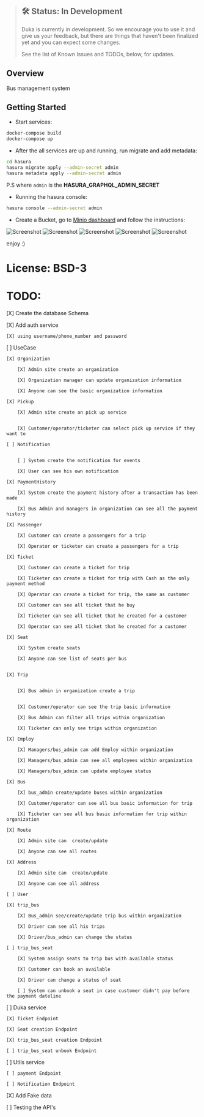 > ## 🛠 Status: In Development
> Duka is currently in development. So we encourage you to use it and give us your feedback, but there are things that haven't been finalized yet and you can expect some changes.
>
> See the list of Known Issues and TODOs, below, for updates.

## Overview

Bus management system


## Getting Started

* Start services:

```bash
docker-compose build
docker-compose up
```

* After the all services are up and running, run migrate and add metadata:

```bash
cd hasura
hasura migrate apply --admin-secret admin
hasura metadata apply --admin-secret admin
```

P.S where `admin` is the **HASURA_GRAPHQL_ADMIN_SECRET**


* Running the hasura console:

```bash
hasura console --admin-secret admin
```


* Create a Bucket, go to [Minio dashboard][Minio] and follow the instructions:

![Screenshot](https://i.ibb.co/6wYd0q0/Screenshot-from-2021-09-27-17-33-55.png)
![Screenshot](https://i.ibb.co/tJY73QQ/Screenshot-from-2021-09-27-17-34-07.png)
![Screenshot](https://i.ibb.co/pynyg9Y/Screenshot-from-2021-09-27-17-34-27.png)
![Screenshot](https://i.ibb.co/YDCYgnx/Screenshot-from-2021-09-27-17-37-23.png)
![Screenshot](https://i.ibb.co/ySzkhHg/Screenshot-from-2021-09-27-17-35-01.png)



enjoy :)

# License: BSD-3


[Duka]: https://github.com/Mohamed-Kaizen/duka



[Minio]: http://storageui.localhost/



# TODO:

[X] Create the database Schema

[X] Add auth service

    [X] using username/phone_number and password

[ ] UseCase

    [X] Organization

        [X] Admin site create an organization
        
        [X] Organization manager can update organization information

        [X] Anyone can see the basic organization information
        
    [X] Pickup

        [X] Admin site create an pick up service
        

        [X] Customer/operator/ticketer can select pick up service if they want to

    [ ] Notification


        [ ] System create the notification for events
        
        [X] User can see his own notification

    [X] PaymentHistory

        [X] System create the payment history after a transaction has been made

        [X] Bus Admin and managers in organization can see all the payment history

    [X] Passenger

        [X] Customer can create a passengers for a trip

        [X] Operator or ticketer can create a passengers for a trip

    [X] Ticket

        [X] Customer can create a ticket for trip

        [X] Ticketer can create a ticket for trip with Cash as the only payment method

        [X] Operator can create a ticket for trip, the same as customer

        [X] Customer can see all ticket that he buy

        [X] Ticketer can see all ticket that he created for a customer

        [X] Operator can see all ticket that he created for a customer

    [X] Seat

        [X] System create seats

        [X] Anyone can see list of seats per bus


    [X] Trip


        [X] Bus admin in organization create a trip


        [X] Customer/operator can see the trip basic information

        [X] Bus Admin can filter all trips within organization

        [X] Ticketer can only see trips within organization

    [X] Employ

        [X] Managers/bus_admin can add Employ within organization

        [X] Managers/bus_admin can see all employees within organization

        [X] Managers/bus_admin can update employee status

    [X] Bus

        [X] bus_admin create/update buses within organization

        [X] Customer/operator can see all bus basic information for trip

        [X] Ticketer can see all bus basic information for trip within organization

    [X] Route

        [X] Admin site can  create/update

        [X] Anyone can see all routes

    [X] Address

        [X] Admin site can  create/update

        [X] Anyone can see all address

    [ ] User

    [X] trip_bus

        [X] Bus_admin see/create/update trip bus within organization

        [X] Driver can see all his trips 

        [X] Driver/bus_admin can change the status

    [ ] trip_bus_seat

        [X] System assign seats to trip bus with available status

        [X] Customer can book an available

        [X] Driver can change a status of seat

        [ ] System can unbook a seat in case customer didn't pay before the payment dateline 


[ ] Duka service

    [X] Ticket Endpoint

    [X] Seat creation Endpoint

    [X] trip_bus_seat creation Endpoint

    [ ] trip_bus_seat unbook Endpoint



[ ] Utils service

    [ ] payment Endpoint

    [ ] Notification Endpoint




[X] Add Fake data


[ ] Testing the API's